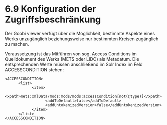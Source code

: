 # 6.9 Konfiguration der Zugriffsbeschränkung

Der Goobi viewer verfügt über die Möglichkeit, bestimmte Aspekte eines Werks unzugänglich beziehungsweise nur bestimmten Kreisen zugänglich zu machen.

Voraussetzung ist das Mitführen von sog. Access Conditions im Quelldokument des Werks \(METS oder LIDO\) als Metadatum. Die entsprechenden Werte müssen anschließend im Solr Index im Feld ACCESSCONDITION stehen:

```markup
<ACCESSCONDITION>
      <list>
            <item>
                  <xpath>mets:xmlData/mods:mods/mods:accessCondition[not(@type)]</xpath>
                  <addToDefault>false</addToDefault>
                  <addUntokenizedVersion>false</addUntokenizedVersion>
            </item>
      </list>
</ACCESSCONDITION>
```



